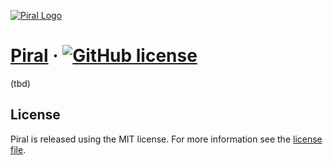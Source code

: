 [![Piral Logo](https://github.com/smapiot/piral/raw/master/docs/logo.png)](https://piral.io)

# [Piral](https://piral.io) &middot; [![GitHub license](https://img.shields.io/badge/license-MIT-blue.svg)](https://github.com/smapiot/piral/blob/master/LICENSE)

(tbd)

## License

Piral is released using the MIT license. For more information see the [license file](./LICENSE).
